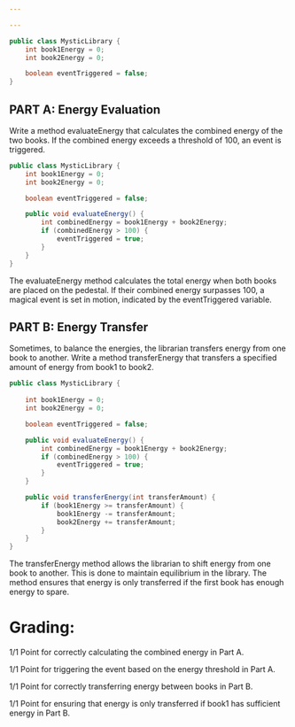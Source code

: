 ```yaml
---

---
```


```Java
public class MysticLibrary {
    int book1Energy = 0;
    int book2Energy = 0;

    boolean eventTriggered = false;
}

```

## PART A: Energy Evaluation

Write a method evaluateEnergy that calculates the combined energy of the two books. If the combined energy exceeds a threshold of 100, an event is triggered.


```Java
public class MysticLibrary {
    int book1Energy = 0;
    int book2Energy = 0;

    boolean eventTriggered = false;

    public void evaluateEnergy() {
        int combinedEnergy = book1Energy + book2Energy;
        if (combinedEnergy > 100) {
            eventTriggered = true;
        }
    }
}

```

The evaluateEnergy method calculates the total energy when both books are placed on the pedestal. If their combined energy surpasses 100, a magical event is set in motion, indicated by the eventTriggered variable.

## PART B: Energy Transfer

Sometimes, to balance the energies, the librarian transfers energy from one book to another. Write a method transferEnergy that transfers a specified amount of energy from book1 to book2.


```Java
public class MysticLibrary {
    
    int book1Energy = 0;
    int book2Energy = 0;

    boolean eventTriggered = false;

    public void evaluateEnergy() {
        int combinedEnergy = book1Energy + book2Energy;
        if (combinedEnergy > 100) {
            eventTriggered = true;
        }
    }

    public void transferEnergy(int transferAmount) {
        if (book1Energy >= transferAmount) {
            book1Energy -= transferAmount;
            book2Energy += transferAmount;
        }
    }
}

```

The transferEnergy method allows the librarian to shift energy from one book to another. This is done to maintain equilibrium in the library. The method ensures that energy is only transferred if the first book has enough energy to spare.

# Grading:

1/1 Point for correctly calculating the combined energy in Part A.

1/1 Point for triggering the event based on the energy threshold in Part A.

1/1 Point for correctly transferring energy between books in Part B.

1/1 Point for ensuring that energy is only transferred if book1 has sufficient energy in Part B.
